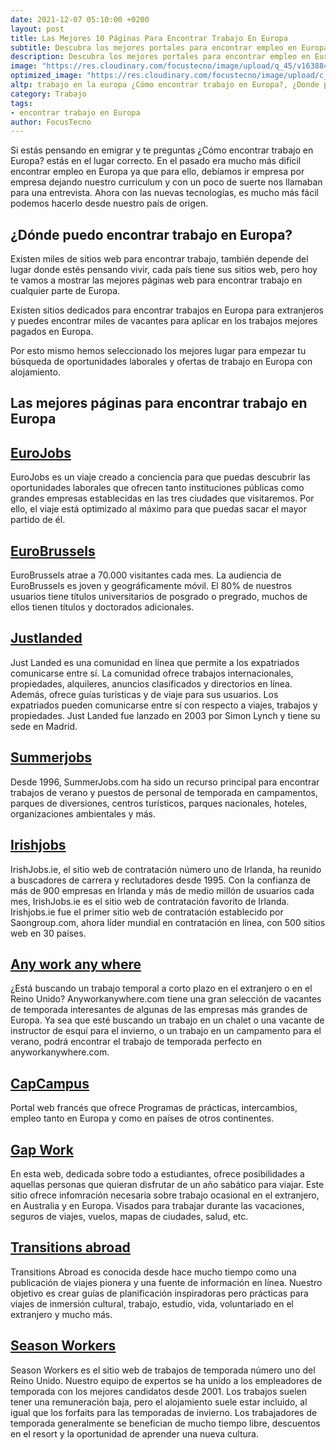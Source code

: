 ```yaml
---
date: 2021-12-07 05:10:00 +0200
layout: post
title: Las Mejores 10 Páginas Para Encontrar Trabajo En Europa
subtitle: Descubra los mejores portales para encontrar empleo en Europa siendo extranjero. Empleos con alojamiento, empleos de verano, empleos de temporada
description: Descubra los mejores portales para encontrar empleo en Europa siendo extranjero. Empleos con alojamiento, empleos de verano, empleos de temporada
image: "https://res.cloudinary.com/focustecno/image/upload/q_45/v1638846670/las-mejores-10-paginas-para-encontrar-trabajo-en-europa_fobfx9.jpg"
optimized_image: "https://res.cloudinary.com/focustecno/image/upload/c_scale,q_45,w_514/v1638846670/las-mejores-10-paginas-para-encontrar-trabajo-en-europa_fobfx9.jpg"
altp: trabajo en la europa ¿Cómo encontrar trabajo en Europa?, ¿Donde puedo encontrar trabajo en Europa?, empleos en europa 2021, trabajo en europa para argentinos 2021, trabajo en europa para colombianos 2021, trabajos en europa para mexicanos 2021, empleos en europa, trabajo en la europa, empleos la europa, trabajos en europa para latinoamericanos, los mejores empleos en europa, empleos en europa para mexicanos, empleos en europa para mexicanos 2020, trabajo en montenegro europa, trabajos en europa para mexicanos 2020, mejores empleos en europa, empleos mas solicitados en europa, trabajo en negro europa, trabajo en ong europa, empleos en europa para colombianos, empleos en europa para argentinos, empleos en europa para peruanos, empleos en europa para extranjeros, empleos en europa para venezolanos, empleos en europa para guatemaltecos, trabajo en europa sin experiencia, trabajo en europa sin idiomas, trabajo en europa sepe, trabajos en europa para salvadoreños, trabajo infantil en europa siglo xix, conseguir trabajo en europa sin ciudadania, busco trabajo en europa soy mexicano, trabajo en turismo europa, empleos temporales en europa, tipos de empleos en europa, trabajo en europa para uruguayos, trabajo social en europa y estados unidos, ingresos y empleos en europa, trabajo en europa para mexicanos, trabajo en europa para españoles, trabajo en europa para colombianos, trabajo en europa para extranjeros, trabajo en europa para argentinos, trabajo en europa para peruanos 2021, trabajo en europa auxiliar de enfermeria, trabajo en air europa, trabajo en europa con alojamiento, trabajo en europa para argentinos con ciudadania italiana, trabajo en europa para argentinos 2019, trabajo arquitecto europa, trabajo en europa para bolivianos, trabajo biotecnología europa, trabajo biologo europa, trabajo en europa chofer, trabajo en casa europa, trabajo en cruceros europa, trabajo en europa para chilenos, trabajo en europa para costarricenses, buscar trabajo en europa desde argentina, conseguir trabajo en europa desde argentina, buscar trabajo en europa desde españa, buscar trabajo en europa desde colombia, trabajo en picos de europa, buscar trabajo en europa desde mexico, buscar trabajo en europa desde peru, trabajo en europa enfermeria, trabajo en español europa, http://trabajoeuropa.com, trabajo europa eures, trabajo en europa para ecuatorianos, trabajo farmacéutico europa, trabajo freelance europa, trabajo en georgia europa, trabajo en granjas europa, trabajo en europa para guatemaltecos, trabajo geólogo europa, trabajo en europa para hispanohablantes, trabajo en europa para hondureños, trabajo hoteles europa, trabajo en europa ingeniero civil, trabajo europa ingles, trabajo en europa para inmigrantes sin papeles, trabajo en europa para ingenieros, trabajo infantil europa, trabajo ingeniero europa, trabajo en europa para jóvenes, trabajo jovenes europa, trabajo en europa para latinoamericanos, trabajo limpieza europa, trabajo europa milanuncios, trabajo en europa para mexicanos 2021, trabajo medico europa, trabajo madera europa, trabajo nocturno europa, trabajo niñera europa, trabajo en organismos europeos, trabajo online europa, trabajo odontologo europa, trabajo quimico europa, and trabajo remoto europa 
category: Trabajo
tags:
- encontrar trabajo en Europa
author: FocusTecno
---
```

Si estás pensando en emigrar y te preguntas ¿Cómo encontrar trabajo en Europa? estás en el lugar correcto. En el pasado era mucho más difícil encontrar empleo en Europa ya que para ello, debíamos ir empresa por empresa dejando nuestro curriculum y con un poco de suerte nos llamaban para una entrevista. Ahora con las nuevas tecnologías, es mucho más fácil podemos hacerlo desde nuestro país de origen.

## ¿Dónde puedo encontrar trabajo en Europa?

Existen miles de sitios web para encontrar trabajo, también depende del lugar donde estés pensando vivir, cada país tiene sus sitios web, pero hoy te vamos a mostrar las mejores páginas web para encontrar trabajo en cualquier parte de Europa.

Existen sitios dedicados para encontrar trabajos en Europa para extranjeros y puedes encontrar miles de vacantes para aplicar en los trabajos mejores pagados en Europa.

Por esto mismo hemos seleccionado los mejores lugar para empezar tu búsqueda de oportunidades laborales y ofertas de trabajo en Europa con alojamiento.

## Las mejores páginas para encontrar trabajo en Europa

## [EuroJobs](https://www.eurojobs.com/)

EuroJobs es un viaje creado a conciencia para que puedas descubrir las oportunidades laborales que ofrecen tanto instituciones públicas como grandes empresas establecidas en las tres ciudades que visitaremos. Por ello, el viaje está optimizado al máximo para que puedas sacar el mayor partido de él.

## [EuroBrussels](https://www.eurobrussels.com/)

EuroBrussels atrae a 70.000 visitantes cada mes. La audiencia de EuroBrussels es joven y geográficamente móvil.
El 80% de nuestros usuarios tiene títulos universitarios de posgrado o pregrado, muchos de ellos tienen títulos y doctorados adicionales.

## [Justlanded](https://www.justlanded.com/)

Just Landed es una comunidad en línea que permite a los expatriados comunicarse entre sí. La comunidad ofrece trabajos internacionales, propiedades, alquileres, anuncios clasificados y directorios en línea. Además, ofrece guías turísticas y de viaje para sus usuarios. Los expatriados pueden comunicarse entre sí con respecto a viajes, trabajos y propiedades. Just Landed fue lanzado en 2003 por Simon Lynch y tiene su sede en Madrid.

## [Summerjobs](https://www.summerjobs.com/)

Desde 1996, SummerJobs.com ha sido un recurso principal para encontrar trabajos de verano y puestos de personal de temporada en campamentos, parques de diversiones, centros turísticos, parques nacionales, hoteles, organizaciones ambientales y más. 

## [Irishjobs](https://www.irishjobs.ie/)

IrishJobs.ie, el sitio web de contratación número uno de Irlanda, ha reunido a buscadores de carrera y reclutadores desde 1995. Con la confianza de más de 900 empresas en Irlanda y más de medio millón de usuarios cada mes, IrishJobs.ie es el sitio web de contratación favorito de Irlanda. Irishjobs.ie fue el primer sitio web de contratación establecido por Saongroup.com, ahora líder mundial en contratación en línea, con 500 sitios web en 30 países.

## [Any work any where](https://www.anyworkanywhere.com/)

¿Está buscando un trabajo temporal a corto plazo en el extranjero o en el Reino Unido? Anyworkanywhere.com tiene una gran selección de vacantes de temporada interesantes de algunas de las empresas más grandes de Europa. Ya sea que esté buscando un trabajo en un chalet o una vacante de instructor de esquí para el invierno, o un trabajo en un campamento para el verano, podrá encontrar el trabajo de temporada perfecto en anyworkanywhere.com.


## [CapCampus](https://www.capcampus.com/)

Portal web francés que ofrece Programas de prácticas, intercambios, empleo tanto en Europa y como en países de otros continentes.

## [Gap Work](https://www.gapwork.com/)

En esta web, dedicada sobre todo a estudiantes, ofrece posibilidades a aquellas personas que quieran disfrutar de un año sabático para viajar. Este sitio ofrece infomración necesaria sobre trabajo ocasional en el extranjero, en Australia y en Europa. Visados para trabajar durante las vacaciones, seguros de viajes, vuelos, mapas de ciudades, salud, etc.

## [Transitions abroad](https://www.transitionsabroad.com/)

Transitions Abroad es conocida desde hace mucho tiempo como una publicación de viajes pionera y una fuente de información en línea. Nuestro objetivo es crear guías de planificación inspiradoras pero prácticas para viajes de inmersión cultural, trabajo, estudio, vida, voluntariado en el extranjero y mucho más.

## [Season Workers](https://www.seasonworkers.com/)

Season Workers es el sitio web de trabajos de temporada número uno del Reino Unido. Nuestro equipo de expertos se ha unido a los empleadores de temporada con los mejores candidatos desde 2001. Los trabajos suelen tener una remuneración baja, pero el alojamiento suele estar incluido, al igual que los forfaits para las temporadas de invierno. Los trabajadores de temporada generalmente se benefician de mucho tiempo libre, descuentos en el resort y la oportunidad de aprender una nueva cultura.

